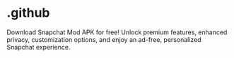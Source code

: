 # .github
Download Snapchat Mod APK for free! Unlock premium features, enhanced privacy, customization options, and enjoy an ad-free, personalized Snapchat experience.
